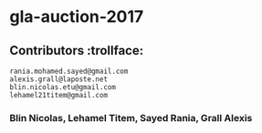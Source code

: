# gla-auction-2017

## Contributors :trollface:
```
rania.mohamed.sayed@gmail.com
alexis.grall@laposte.net
blin.nicolas.etu@gmail.com
lehamel21titem@gmail.com
```

### Blin Nicolas, Lehamel Titem, Sayed Rania, Grall Alexis